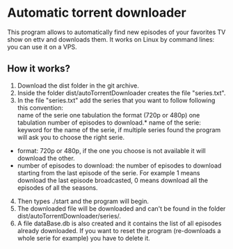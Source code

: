 # Automatic torrent downloader

This program allows to automatically find new episodes of your favorites TV show on ettv and downloads them.
It works on Linux by command lines: you can use it on a VPS.

## How it works?

1. Download the dist folder in the git archive.
2. Inside the folder dist/autoTorrentDownloader creates the file "series.txt".
3. In the file "series.txt" add the series that you want to follow following this convention:  
name of the serie one tabulation the format (720p or 480p) one tabulation number of episodes to download.* name of the serie: keyword for the name of the serie, if multiple series found the program will ask you to choose the right serie.  
* format: 720p or 480p, if the one you choose is not available it will download the other.
* number of episodes to download: the number of episodes to download starting from the last episode of the serie. For example 1 means download the last episode broadcasted, 0 means download all the episodes of all the seasons.
4. Then types ./start and the program will begin.
5. The downloaded file will be downloaded and can't be found in the folder dist/autoTorrentDownloader/series/.
6. A file dataBase.db is also created and it contains the list of all episodes already downloaded. If you want to reset the program (re-downloads a whole serie for example) you have to delete it.
